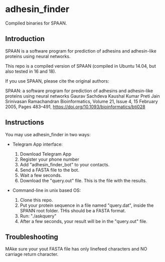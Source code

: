 # adhesin_finder
Compiled binaries for SPAAN.

## Introduction

SPAAN is a software program for prediction of adhesins and adhesin-like proteins using neural networks.

This repo is a compiled version of SPAAN (compiled in Ubuntu 14.04, but also tested in 16 and 18). 

If you use SPAAN, please cite the original authors:

SPAAN: a software program for prediction of adhesins and adhesin-like proteins using neural networks 
Gaurav Sachdeva  Kaushal Kumar  Preti Jain  Srinivasan Ramachandran
Bioinformatics, Volume 21, Issue 4, 15 February 2005, Pages 483–491, https://doi.org/10.1093/bioinformatics/bti028

## Instructions

You may use adhesin_finder in two ways:

* Telegram App interface:
  1. Download Telegram App
  2. Register your phone number
  3. Add "adhesin_finder_bot" to your contacts.
  4. Send a FASTA file to the bot.
  5. Wait a few seconds.
  6. Download the "query.out" file. This is the file with the results.

* Command-line in unix based OS:
  1. Clone this repo.
  2. Put your protein sequence in a file named "query.dat", inside the SPANN root folder. THis should be a FASTA format.
  3. Run: "./askquery"
  4. After a few seconds, your result will be in the "query.out" file.
    
## Troubleshooting

MAke sure your yout FASTA file has only linefeed characters and NO carriage return character.
